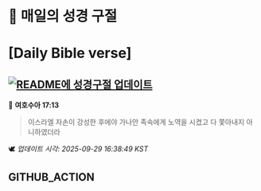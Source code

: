 # 🙏 매일의 성경 구절
# [Daily Bible verse]
## [![README에 성경구절 업데이트](https://github.com/DONGSUKA/first_test/actions/workflows/update-readme-bible.yml/badge.svg)](https://github.com/DONGSUKA/first_test/actions/workflows/update-readme-bible.yml)
<!-- START_BIBLE_VERSE -->
📖 **여호수아 17:13**
> 이스라엘 자손이 강성한 후에야 가나안 족속에게 노역을 시켰고 다 쫓아내지 아니하였더라

🕊️ _업데이트 시각: 2025-09-29 16:38:49 KST_
  <!-- END_BIBLE_VERSE -->
## GITHUB_ACTION
